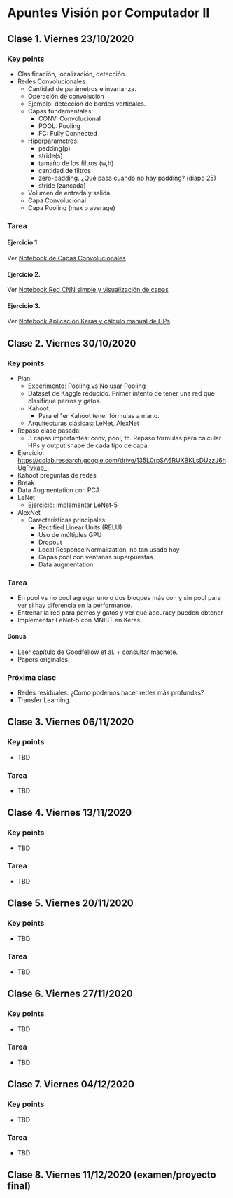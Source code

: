 # Apuntes Visión por Computador II

## Clase 1. Viernes 23/10/2020

### Key points

- Clasificación, localización, detección.
- Redes Convolucionales
  - Cantidad de parámetros e invarianza.
  - Operación de convolución
  - Ejemplo: detección de bordes verticales.
  - Capas fundamentales:
    - CONV: Convolucional
    - POOL: Pooling
    - FC: Fully Connected
  - Hiperpárametros:
    - padding(p)
    - stride(s)
    - tamaño de los filtros (w,h)
    - cantidad de filtros
    - zero-padding. ¿Qué pasa cuando no hay padding? (diapo 25)
    - stride (zancada) 
  - Volumen de entrada y salida
  - Capa Convolucional
  - Capa Pooling (max o average)

### Tarea

#### Ejercicio 1. 

Ver [Notebook de Capas Convolucionales](clase_1/CV2_01_Capas_convolucionales.ipynb)

#### Ejercicio 2.

Ver [Notebook Red CNN simple y visualización de capas](clase_1/CV2_02_red_cnn_simple.ipynb)

#### Ejercicio 3.

Ver [Notebook Aplicación Keras y cálculo manual de HPs](clase_1/CV2_03_Modelo_convolucional_aplicacion_keras.ipynb)

## Clase 2. Viernes 30/10/2020

### Key points

- Plan:
  - Experimento: Pooling vs No usar Pooling
  - Dataset de Kaggle reducido. Primer intento de tener una red que clasifique perros y gatos.
  - Kahoot.
    - Para el 1er Kahoot tener fórmulas a mano.
  - Arquitecturas clásicas: LeNet, AlexNet
- Repaso clase pasada:
  - 3 capas importantes: conv, pool, fc. Repaso fórmulas para calcular HPs y output shape de cada tipo de capa.
- Ejercicio: https://colab.research.google.com/drive/135L0rpSA6RUXBKLsDUzzJ6hUgPvkap_-
- Kahoot preguntas de redes
- Break
- Data Augmentation con PCA
- LeNet
  - Ejercicio: implementar LeNet-5
- AlexNet
  - Características principales:
    - Rectified Linear Units (RELU)
    - Uso de múltiples GPU 
    - Dropout
    - Local Response Normalization, no tan usado hoy
    - Capas pool con ventanas superpuestas
    - Data augmentation

### Tarea

- En pool vs no pool agregar uno o dos bloques más con y sin pool  para ver si hay diferencia en la performance.
- Entrenar la red para perros y gatos y ver qué accuracy pueden obtener
- Implementar LeNet-5 con MNIST en Keras.

#### Bonus

- Leer capítulo de Goodfellow et al. +  consultar machete.
- Papers originales.

### Próxima clase

- Redes residuales. ¿Cómo podemos hacer redes más profundas?
- Transfer Learning.

## Clase 3. Viernes 06/11/2020

### Key points

- TBD

### Tarea

- TBD

## Clase 4. Viernes 13/11/2020

### Key points

- TBD

### Tarea

- TBD

## Clase 5. Viernes 20/11/2020 

### Key points

- TBD

### Tarea

- TBD

## Clase 6. Viernes 27/11/2020

### Key points

- TBD

### Tarea

- TBD

## Clase 7. Viernes 04/12/2020 

### Key points

- TBD

### Tarea

- TBD

## Clase 8. Viernes 11/12/2020 (examen/proyecto final)



